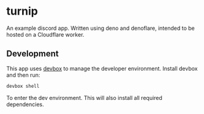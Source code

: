 # turnip

An example discord app. Written using deno and denoflare, intended to be hosted on a Cloudflare worker.

## Development

This app uses [devbox](https://www.jetpack.io/devbox/docs/) to manage the developer environment. Install devbox and then
run:

```sh
devbox shell
```

To enter the dev environment. This will also install all required dependencies.

